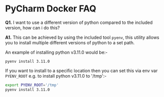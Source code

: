 # **PyCharm Docker FAQ**

**Q1.** I want to use a different version of python compared to the included version, how can i do this?

**A1.** This can be achieved by using the included tool `pyenv`, this utility allows you to install multiple different versions of python to a set path.

An example of installing python v3.11.0 would be:-

`pyenv install 3.11.0`

If you want to install to a specific location then you can set this via env var `PYENV_ROOT` e.g. to install python v3.11.0 to '/tmp':-

``` bash
export PYENV_ROOT='/tmp'
pyenv install 3.11.0
```
